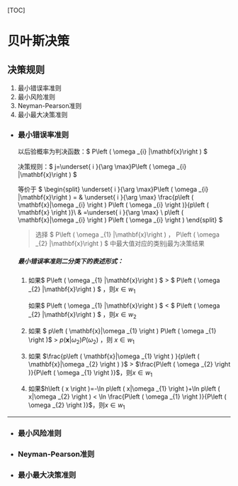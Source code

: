 [TOC]

# 贝叶斯决策

## 决策规则

1. 最小错误率准则
2. 最小风险准则
3. Neyman-Pearson准则
4. 最小最大决策准则

- ### 最小错误率准则

  以后验概率为判决函数：$ P\left ( \omega _{i} |\mathbf{x}\right ) $

  决策规则：$ j=\underset{ i }{\arg \max}P\left ( \omega _{i} |\mathbf{x}\right ) $

  等价于 $ \begin{split} 
  \underset{ i }{\arg \max}P\left ( \omega _{i} |\mathbf{x}\right )   = & \underset{ i }{\arg \max} \frac{p\left ( \mathbf{x}|\omega _{i} \right ) P\left ( \omega _{i} \right )}{p\left ( \mathbf{x} \right )}\\
  & =\underset{ i }{\arg \max} \ p\left ( \mathbf{x}|\omega _{i} \right ) P\left ( \omega _{i} \right )
  \end{split} $

  > 选择 $ P\left ( \omega _{1} |\mathbf{x}\right ) $，$ P\left ( \omega _{2} |\mathbf{x}\right ) $ 中最大值对应的类别j最为决策结果

  ##### 最小错误率准则二分类下的表述形式：

  1. 如果$ P\left ( \omega _{1} |\mathbf{x}\right ) $ > $ P\left ( \omega _{2} |\mathbf{x}\right ) $ ，则$x\in w_{1}$

     如果$ P\left ( \omega _{1} |\mathbf{x}\right ) $ < $ P\left ( \omega _{2} |\mathbf{x}\right ) $ ，则$x\in w_{2}$ 

  2. 如果 $ p\left ( \mathbf{x}|\omega _{1} \right ) P\left ( \omega _{1} \right )$ > $p\left ( \mathbf{x}|\omega _{2} \right ) P\left ( \omega _{2} \right )$ ，则 $x\in w_{1}$

  3. 如果 $\frac{p\left ( \mathbf{x}|\omega _{1} \right ) }{p\left ( \mathbf{x}|\omega _{2} \right ) }$ > $\frac{P\left ( \omega _{2} \right )}{P\left ( \omega _{1} \right )}$，则$x\in w_{1}$

  4. 如果$h\left ( x \right )=-\ln p\left ( x|\omega _{1} \right )+\ln p\left ( x|\omega _{2} \right ) < \ln \frac{P\left ( \omega _{1} \right )}{P\left ( \omega _{2} \right )}$，则$x\in w_{1}$

------

- ### 最小风险准则

- ### Neyman-Pearson准则

- ### 最小最大决策准则

